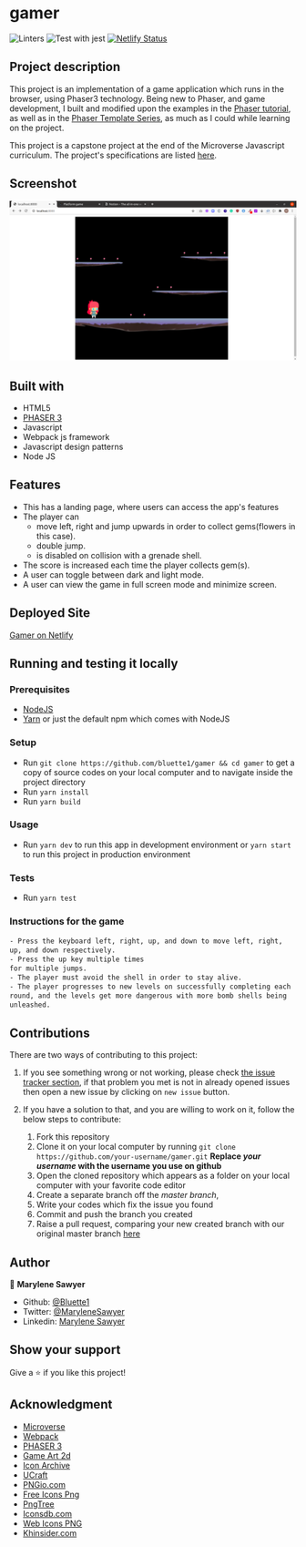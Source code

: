 # gamer
![Linters](https://github.com/bluette1/gamer/workflows/Linters/badge.svg)
![Test with jest](https://github.com/bluette1/gamer/workflows/Test%20with%20jest/badge.svg)
[![Netlify Status](https://api.netlify.com/api/v1/badges/b07137e5-4aef-4b8a-bab5-cb949cef046a/deploy-status)](https://app.netlify.com/sites/gamer-hero/deploys)

## Project description
This project is an implementation of a game application which runs in the browser, using Phaser3 technology. Being new to Phaser, and game development, I built and modified upon the examples in the [Phaser tutorial](http://phaser.io/tutorials/making-your-first-phaser-3-game/part1), as well as in the [Phaser Template Series](https://phasertutorials.com/creating-a-phaser-3-template-part-3/), as much as I could while learning on the project.

This project is a capstone project at the end of the Microverse Javascript curriculum. The project's specifications are listed [here](https://www.notion.so/Platform-game-4a55a7d1fcc245bcb012c76814764712).

## Screenshot
![demo picture](./assets/screenshot.png)

## Built with
- HTML5
- [PHASER 3](https://phaser.io/phaser3)
- Javascript
- Webpack js framework
- Javascript design patterns
- Node JS

## Features
- This has a landing page, where users can access the app's features
- The player can 
    - move left, right and jump upwards in order to collect gems(flowers in this case).
    - double jump.
    - is disabled on collision with a grenade shell.
- The score is increased each time the player collects gem(s).
- A user can toggle between dark and light mode.
- A user can view the game in full screen mode and minimize screen.

## Deployed Site
[Gamer on Netlify](https://gamer-hero.netlify.app/)

## Running and testing it locally

### Prerequisites
- [NodeJS](https://nodejs.org/)
- [Yarn](https://yarnpkg.com/) or just the default npm which comes with NodeJS

### Setup
- Run `git clone https://github.com/bluette1/gamer && cd gamer` to get a copy of source codes on your local computer and to navigate inside the project directory
- Run `yarn install`
- Run `yarn build`

### Usage
- Run `yarn dev` to run this app in development environment or `yarn start` to run this project in production environment

### Tests
- Run `yarn test`

### Instructions for the game
    - Press the keyboard left, right, up, and down to move left, right, up, and down respectively. 
    - Press the up key multiple times
    for multiple jumps. 
    - The player must avoid the shell in order to stay alive.
    - The player progresses to new levels on successfully completing each round, and the levels get more dangerous with more bomb shells being unleashed.
     
## Contributions

There are two ways of contributing to this project:

1.  If you see something wrong or not working, please check [the issue tracker section](https://github.com/bluette1/gamer/issues), if that problem you met is not in already opened issues then open a new issue by clicking on `new issue` button.

2.  If you have a solution to that, and you are willing to work on it, follow the below steps to contribute:
    1.  Fork this repository
    1.  Clone it on your local computer by running `git clone https://github.com/your-username/gamer.git` __Replace *your username* with the username you use on github__
    1.  Open the cloned repository which appears as a folder on your local computer with your favorite code editor
    1.  Create a separate branch off the *master branch*,
    1.  Write your codes which fix the issue you found
    1.  Commit and push the branch you created
    1.  Raise a pull request, comparing your new created branch with our original master branch [here](https://github.com/bluette1/gamer)

## Author

👤 **Marylene Sawyer**
- Github: [@Bluette1](https://github.com/Bluette1)
- Twitter: [@MaryleneSawyer](https://twitter.com/MaryleneSawyer)
- Linkedin: [Marylene Sawyer](https://www.linkedin.com/in/marylene-sawyer)


## Show your support

Give a ⭐️ if you like this project!

## Acknowledgment
- [Microverse](https://www.microvese.org)
- [Webpack](https://webpack.js.org/)
- [PHASER 3](https://phaser.io/phaser3)
- [Game Art 2d](https://www.gameart2d.com/cute-girl-free-sprites.html)
- [Icon Archive](https://iconarchive.com/)
- [UCraft](https://www.ucraft.com/)
- [PNGio.com](https://pngio.com/PNG/a108551-platform-game-png.html)
- [Free Icons Png](https://www.freeiconspng.com/downloadimg/34123)
- [PngTree](https://pngtree.com/)
- [Iconsdb.com](https://www.iconsdb.com/)
- [Web Icons PNG](https://webiconspng.com/)
- [Khinsider.com](https://downloads.khinsider.com/)
